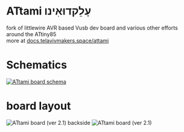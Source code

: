ATtami עָלֵקדוּאִינו
=================

fork of littlewire AVR based Vusb dev board and various other efforts around the ATtiny85 <br>
more at [docs.telavivmakers.space/attami](https://docs.telavivmakers.space/attami)<br>

Schematics
===

[<img src="http://i.imgur.com/NLXhSs4.png" alt="ATtami board schema">](https://github.com/telavivmakers/at-tami/raw/master/ATTAMI-V0.00.sch.pdf)

board layout
===

<img src="http://i.imgur.com/4646Ll3.png?2" alt="ATtami board (ver 2.1) backside">
<img src="http://i.imgur.com/6FbeK98.png" alt="ATtami board (ver 2.1)">  

